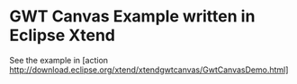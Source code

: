 GWT Canvas Example written in Eclipse Xtend 
====================

See the example in [action http://download.eclipse.org/xtend/xtendgwtcanvas/GwtCanvasDemo.html]
